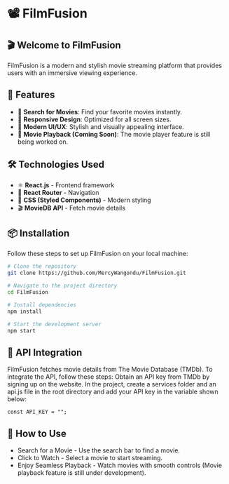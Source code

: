 # 📽️ FilmFusion

## 🎬 Welcome to FilmFusion
FilmFusion is a modern and stylish movie streaming platform that provides users with an immersive viewing experience.

## 🚀 Features
- 🔎 **Search for Movies**: Find your favorite movies instantly.
- 📱 **Responsive Design**: Optimized for all screen sizes.
- 🎨 **Modern UI/UX**: Stylish and visually appealing interface.
- 🎥 **Movie Playback (Coming Soon)**: The movie player feature is still being worked on.

## 🛠️ Technologies Used
- ⚛️ **React.js** - Frontend framework
- 🚏 **React Router** - Navigation
- 🎨 **CSS (Styled Components)** - Modern styling
- 🎬 **MovieDB API** - Fetch movie details

## 📦 Installation
Follow these steps to set up FilmFusion on your local machine:

```sh
# Clone the repository
git clone https://github.com/MercyWangondu/FilmFusion.git

# Navigate to the project directory
cd FilmFusion

# Install dependencies
npm install

# Start the development server
npm start
```

## 🔗 API Integration
FilmFusion fetches movie details from The Movie Database (TMDb). To integrate the API, follow these steps:
Obtain an API key from TMDb by signing up on the website.
In the project, create a services folder and an api.js file in the root directory and add your API key in the variable shown below:

```
const API_KEY = "";
```
## 🎥 How to Use

- Search for a Movie - Use the search bar to find a movie.
- Click to Watch - Select a movie to start streaming.
- Enjoy Seamless Playback - Watch movies with smooth controls (Movie playback feature is still under development).
